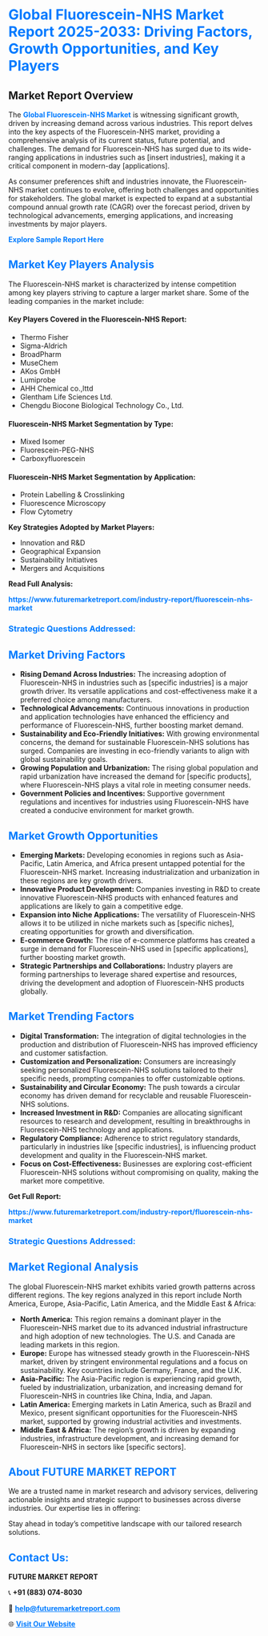 <h1 style="color: #007BFF;">Global Fluorescein-NHS Market Report 2025-2033: Driving Factors, Growth Opportunities, and Key Players</h1>

<section id="overview">
<h2>Market Report Overview</h2>
<p>The <a href="https://www.futuremarketreport.com/industry-report/fluorescein-nhs-market" style="color: #007BFF; text-decoration: none;"><strong>Global Fluorescein-NHS Market</strong></a> is witnessing significant growth, driven by increasing demand across various industries. This report delves into the key aspects of the Fluorescein-NHS market, providing a comprehensive analysis of its current status, future potential, and challenges. The demand for Fluorescein-NHS has surged due to its wide-ranging applications in industries such as [insert industries], making it a critical component in modern-day [applications].</p>
<p>As consumer preferences shift and industries innovate, the Fluorescein-NHS market continues to evolve, offering both challenges and opportunities for stakeholders. The global market is expected to expand at a substantial compound annual growth rate (CAGR) over the forecast period, driven by technological advancements, emerging applications, and increasing investments by major players.</p>
</section>

<section id="overview">
<p><a href="https://www.futuremarketreport.com/request-sample/reportId=50275" style="color: #007BFF; text-decoration: none;"><strong>Explore Sample Report Here</strong></a></p>
</section>

<section id="key-players">
<h2 style="color: #007BFF;">Market Key Players Analysis</h2>
<p>The Fluorescein-NHS market is characterized by intense competition among key players striving to capture a larger market share. Some of the leading companies in the market include:</p>
<h4>Key Players Covered in the Fluorescein-NHS Report:</h4>
<ul><li>Thermo Fisher</li><li>Sigma-Aldrich</li><li>BroadPharm</li><li>MuseChem</li><li>AKos GmbH</li><li>Lumiprobe</li><li>AHH Chemical co.,lttd</li><li>Glentham Life Sciences Ltd.</li><li>Chengdu Biocone Biological Technology Co., Ltd.</li></ul>
<h4>Fluorescein-NHS Market Segmentation by Type:</h4>
<ul><li>Mixed Isomer</li><li>Fluorescein-PEG-NHS</li><li>Carboxyfluorescein</li></ul>

<h4>Fluorescein-NHS Market Segmentation by Application:</h4>
<ul><li>Protein Labelling &amp; Crosslinking</li><li>Fluorescence Microscopy</li><li>Flow Cytometry</li></ul>
<p><strong>Key Strategies Adopted by Market Players:</strong></p>
<ul>
<li>Innovation and R&D</li>
<li>Geographical Expansion</li>
<li>Sustainability Initiatives</li>
<li>Mergers and Acquisitions</li>
</ul>
</section>

<section>
<p><strong>Read Full Analysis: </strong></p><a href="https://www.futuremarketreport.com/industry-report/fluorescein-nhs-market" style="color: #007BFF; text-decoration: none;"><strong>https://www.futuremarketreport.com/industry-report/fluorescein-nhs-market</strong></a>
<h3 style="color: #007BFF;">Strategic Questions Addressed:</h3>
</section>

<section id="driving-factors">
<h2 style="color: #007BFF;">Market Driving Factors</h2>
<ul>
<li><strong>Rising Demand Across Industries:</strong> The increasing adoption of Fluorescein-NHS in industries such as [specific industries] is a major growth driver. Its versatile applications and cost-effectiveness make it a preferred choice among manufacturers.</li>
<li><strong>Technological Advancements:</strong> Continuous innovations in production and application technologies have enhanced the efficiency and performance of Fluorescein-NHS, further boosting market demand.</li>
<li><strong>Sustainability and Eco-Friendly Initiatives:</strong> With growing environmental concerns, the demand for sustainable Fluorescein-NHS solutions has surged. Companies are investing in eco-friendly variants to align with global sustainability goals.</li>
<li><strong>Growing Population and Urbanization:</strong> The rising global population and rapid urbanization have increased the demand for [specific products], where Fluorescein-NHS plays a vital role in meeting consumer needs.</li>
<li><strong>Government Policies and Incentives:</strong> Supportive government regulations and incentives for industries using Fluorescein-NHS have created a conducive environment for market growth.</li>
</ul>
</section>

<section id="growth-opportunities">
<h2 style="color: #007BFF;">Market Growth Opportunities</h2>
<ul>
<li><strong>Emerging Markets:</strong> Developing economies in regions such as Asia-Pacific, Latin America, and Africa present untapped potential for the Fluorescein-NHS market. Increasing industrialization and urbanization in these regions are key growth drivers.</li>
<li><strong>Innovative Product Development:</strong> Companies investing in R&D to create innovative Fluorescein-NHS products with enhanced features and applications are likely to gain a competitive edge.</li>
<li><strong>Expansion into Niche Applications:</strong> The versatility of Fluorescein-NHS allows it to be utilized in niche markets such as [specific niches], creating opportunities for growth and diversification.</li>
<li><strong>E-commerce Growth:</strong> The rise of e-commerce platforms has created a surge in demand for Fluorescein-NHS used in [specific applications], further boosting market growth.</li>
<li><strong>Strategic Partnerships and Collaborations:</strong> Industry players are forming partnerships to leverage shared expertise and resources, driving the development and adoption of Fluorescein-NHS products globally.</li>
</ul>
</section>

<section id="trending-factors">
<h2 style="color: #007BFF;">Market Trending Factors</h2>
<ul>
<li><strong>Digital Transformation:</strong> The integration of digital technologies in the production and distribution of Fluorescein-NHS has improved efficiency and customer satisfaction.</li>
<li><strong>Customization and Personalization:</strong> Consumers are increasingly seeking personalized Fluorescein-NHS solutions tailored to their specific needs, prompting companies to offer customizable options.</li>
<li><strong>Sustainability and Circular Economy:</strong> The push towards a circular economy has driven demand for recyclable and reusable Fluorescein-NHS solutions.</li>
<li><strong>Increased Investment in R&D:</strong> Companies are allocating significant resources to research and development, resulting in breakthroughs in Fluorescein-NHS technology and applications.</li>
<li><strong>Regulatory Compliance:</strong> Adherence to strict regulatory standards, particularly in industries like [specific industries], is influencing product development and quality in the Fluorescein-NHS market.</li>
<li><strong>Focus on Cost-Effectiveness:</strong> Businesses are exploring cost-efficient Fluorescein-NHS solutions without compromising on quality, making the market more competitive.</li>
</ul>
</section>

<section>
<p><strong>Get Full Report: </strong></p><a href="https://www.futuremarketreport.com/industry-report/fluorescein-nhs-market" style="color: #007BFF; text-decoration: none;"><strong>https://www.futuremarketreport.com/industry-report/fluorescein-nhs-market</strong></a>
<h3 style="color: #007BFF;">Strategic Questions Addressed:</h3>
</section>


<section id="regional-analysis">
<h2 style="color: #007BFF;">Market Regional Analysis</h2>
<p>The global Fluorescein-NHS market exhibits varied growth patterns across different regions. The key regions analyzed in this report include North America, Europe, Asia-Pacific, Latin America, and the Middle East & Africa:</p>
<ul>
<li><strong>North America:</strong> This region remains a dominant player in the Fluorescein-NHS market due to its advanced industrial infrastructure and high adoption of new technologies. The U.S. and Canada are leading markets in this region.</li>
<li><strong>Europe:</strong> Europe has witnessed steady growth in the Fluorescein-NHS market, driven by stringent environmental regulations and a focus on sustainability. Key countries include Germany, France, and the U.K.</li>
<li><strong>Asia-Pacific:</strong> The Asia-Pacific region is experiencing rapid growth, fueled by industrialization, urbanization, and increasing demand for Fluorescein-NHS in countries like China, India, and Japan.</li>
<li><strong>Latin America:</strong> Emerging markets in Latin America, such as Brazil and Mexico, present significant opportunities for the Fluorescein-NHS market, supported by growing industrial activities and investments.</li>
<li><strong>Middle East & Africa:</strong> The region’s growth is driven by expanding industries, infrastructure development, and increasing demand for Fluorescein-NHS in sectors like [specific sectors].</li>
</ul>
</section>

<footer>
<h2 style="color: #007BFF;">About FUTURE MARKET REPORT</h2>
<p>We are a trusted name in market research and advisory services, delivering actionable insights and strategic support to businesses across diverse industries. Our expertise lies in offering:</p>

<p>Stay ahead in today’s competitive landscape with our tailored research solutions.</p>

<h2 style="color: #007BFF;">Contact Us:</h2>
<p><strong>FUTURE MARKET REPORT</strong></p>
<p>📞 <strong>+91 (883) 074-8030</strong></p>
<p>📧 <strong><a href="mailto:help@futuremarketreport.com" style="color: #007BFF;">help@futuremarketreport.com</a></strong></p>
<p>🌐 <strong><a href="https://www.futuremarketreport.com/" style="color: #007BFF;">Visit Our Website</a></strong></p>
</footer>